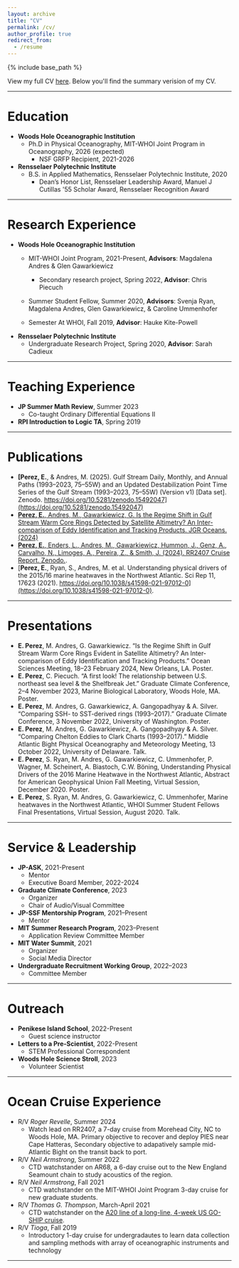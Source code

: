 ```yaml
---
layout: archive
title: "CV"
permalink: /cv/
author_profile: true
redirect_from:
  - /resume
---
```


{% include base_path %}

View my full CV [here]([https://docs.google.com/document/d/16PDMKdii5oCl_O6BG6NYo0l__S60cn9WsUktuK0YdSQ/edit?usp=sharing](https://docs.google.com/document/d/1Vz_yRlezqrosN69aPp4ZNCFjtvYU9t9jY283EHkopUg/edit?usp=sharing)). Below you'll find the summary verision of my CV.

<hr>

Education
======
* **Woods Hole Oceanographic Institution**
  * Ph.D in Physical Oceanography, MIT-WHOI Joint Program in Oceanography, 2026 (expected)
    * NSF GRFP Recipient, 2021-2026
* **Rensselaer Polytechnic Institute**
  * B.S. in Applied Mathematics, Rensselaer Polytechnic Institute, 2020
    * Dean’s Honor List, Rensselaer Leadership Award, Manuel J Cutillas '55 Scholar Award, Rensselaer Recognition Award
   
<hr>

Research Experience
======
* **Woods Hole Oceanographic Institution**
  * MIT-WHOI Joint Program, 2021-Present, **Advisors**: Magdalena Andres & Glen Gawarkiewicz
    * Secondary research project, Spring 2022, **Advisor**: Chris Piecuch 
  * Summer Student Fellow, Summer 2020, **Advisors**: Svenja Ryan, Magdalena Andres, Glen Gawarkiewicz, & Caroline Ummenhofer

  * Semester At WHOI, Fall 2019, **Advisor**: Hauke Kite-Powell
* **Rensselaer Polytechnic Institute**
  * Undergraduate Research Project, Spring 2020, **Advisor**: Sarah Cadieux

<hr>

Teaching Experience
======
* **JP Summer Math Review**, Summer 2023
  * Co-taught Ordinary Differential Equations II
* **RPI Introduction to Logic TA**, Spring 2019

<hr>

Publications
======
* **[Perez, E.**, & Andres, M. (2025). Gulf Stream Daily, Monthly, and Annual Paths (1993–2023, 75–55W) and an Updated Destabilization Point Time Series of the Gulf Stream (1993–2023, 75–55W) (Version v1) [Data set]. Zenodo. https://doi.org/10.5281/zenodo.15492047](https://doi.org/10.5281/zenodo.15492047)
* [**Perez, E.**, Andres, M., Gawarkiewicz, G. Is the Regime Shift in Gulf Stream Warm Core Rings Detected by Satellite Altimetry? An Inter-comparison of Eddy Identification and Tracking Products. JGR Oceans. (2024)](https://agupubs.onlinelibrary.wiley.com/doi/full/10.1029/2023JC020761)
* [**Perez, E.**, Enders, L., Andres, M., Gawarkiewicz, Hummon, J., Genz, A., Carvalho, N., Limoges, A.,
Pereira, Z., & Smith, J. (2024). RR2407 Cruise Report. Zenodo.](https://doi.org/10.5281/zenodo.13198336).
* [**Perez, E.**, Ryan, S., Andres, M. et al. Understanding physical drivers of the 2015/16 marine heatwaves in the Northwest Atlantic. Sci Rep 11, 17623 (2021). https://doi.org/10.1038/s41598-021-97012-0](https://doi.org/10.1038/s41598-021-97012-0).

<hr>

Presentations
======
* **E. Perez**, M. Andres, G. Gawarkiewicz. “Is the Regime Shift in Gulf Stream Warm Core Rings Evident in Satellite Altimetry? An Inter-comparison of Eddy Identification and Tracking Products.” Ocean Sciences Meeting, 18–23 February 2024, New Orleans, LA. Poster.
* **E. Perez**, C. Piecuch. “A first look! The relationship between U.S. northeast sea level & the Shelfbreak Jet.” Graduate Climate Conference, 2–4 November 2023, Marine Biological Laboratory, Woods Hole, MA. Poster.
* **E. Perez**, M. Andres, G. Gawarkiewicz, A. Gangopadhyay & A. Silver. “Comparing SSH- to SST-derived rings (1993–2017).” Graduate Climate Conference, 3 November 2022, University of Washington. Poster.
* **E. Perez**, M. Andres, G. Gawarkiewicz, A. Gangopadhyay & A. Silver. “Comparing Chelton Eddies to Clark Charts (1993–2017).” Middle Atlantic Bight Physical Oceanography and Meteorology Meeting, 13 October 2022, University of Delaware. Talk.
* **E. Perez**, S. Ryan, M. Andres, G. Gawarkiewicz, C. Ummenhofer, P. Wagner, M. Scheinert, A. Biastoch, C.W. Böning, Understanding Physical Drivers of the 2016 Marine Heatwave in the Northwest Atlantic, Abstract for American Geophysical Union Fall Meeting, Virtual Session, December 2020. Poster.
* **E. Perez**, S. Ryan, M. Andres, G. Gawarkiewicz, C. Ummenhofer, Marine heatwaves in the Northwest Atlantic, WHOI Summer Student Fellows Final Presentations, Virtual Session, August 2020. Talk. 

<hr>

Service & Leadership
======
* **JP-ASK**, 2021-Present
  * Mentor
  * Executive Board Member, 2022-2024
* **Graduate Climate Conference**, 2023
  * Organizer
  * Chair of Audio/Visual Committee
* **JP-SSF Mentorship Program**, 2021–Present
  * Mentor
* **MIT Summer Research Program**, 2023–Present
  * Application Review Committee Member
* **MIT Water Summit**, 2021
  * Organizer
  * Social Media Director 
* **Undergraduate Recruitment Working Group**, 2022–2023
  * Committee Member

<hr>

Outreach
======
* **Penikese Island School**, 2022-Present
  * Guest science instructor
* **Letters to a Pre-Scientist**, 2022-Present
  * STEM Professional Correspondent
* **Woods Hole Science Stroll**, 2023
  * Volunteer Scientist

<hr>

Ocean Cruise Experience
======
* R/V *Roger Revelle*, Summer 2024
  * Watch lead on RR2407, a 7-day cruise from Morehead City, NC to Woods Hole, MA. Primary objective to recover and deploy PIES near Cape Hatteras, Secondary objective to adapatively sample mid-Atlantic Bight on the transit back to port.
* R/V *Neil Armstrong*, Summer 2022
  *  CTD watchstander on AR68, a 6-day cruise out to the New England Seamount chain to study acoustics of the region.
* R/V *Neil Armstrong*, Fall  2021
  * CTD watchstander on the MIT-WHOI Joint Program 3-day cruise for new graduate students.
* R/V *Thomas G. Thompson*, March-April 2021
  * CTD watchstander on the [A20 line of a long-line, 4-week US GO-SHIP cruise](https://usgoship-a20-a22-2021.blogspot.com/). 
* R/V *Tioga*, Fall 2019
  * Introductory 1-day cruise for undergradautes to learn data collection and sampling methods with array of oceanographic instruments and technology

<hr>
